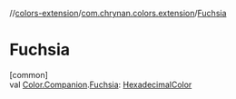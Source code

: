 //[colors-extension](../../index.md)/[com.chrynan.colors.extension](index.md)/[Fuchsia](-fuchsia.md)

# Fuchsia

[common]\
val [Color.Companion](../../../colors-core/colors-core/com.chrynan.colors/-color/-companion/index.md).[Fuchsia](-fuchsia.md): [HexadecimalColor](../../../colors-core/colors-core/com.chrynan.colors/-hexadecimal-color/index.md)
